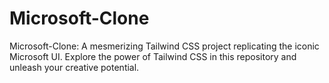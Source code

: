 # Microsoft-Clone
Microsoft-Clone: A mesmerizing Tailwind CSS project replicating the iconic Microsoft UI. Explore the power of Tailwind CSS in this repository and unleash your creative potential.
